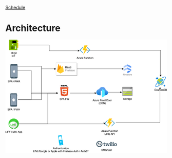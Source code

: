 [Schedule](Schedule)

# Architecture

![architecture](https://raw.githubusercontent.com/zone-ict/overview/main/architecture_stack.drawio.png)

